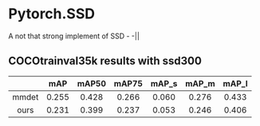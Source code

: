 # Pytorch.SSD
A not that strong implement of SSD - -||

## COCOtrainval35k results with ssd300
| |mAP|mAP50|mAP75|mAP_s|mAP_m|mAP_l|
|:---:|:---:|:---:|:---:|:---:|:---:|:---:|
|mmdet|0.255|0.428|0.266|0.060|0.276|0.433|
|ours|0.231|0.399|0.237|0.053|0.246|0.406|

